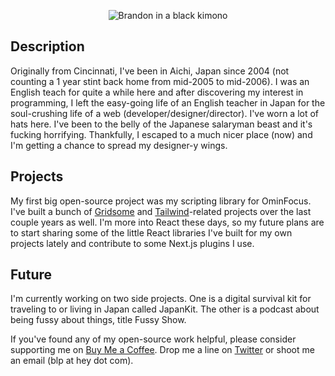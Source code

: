 <p align="center">
  <img src="https://blp.is/favicon-192x192.png" alt="Brandon in a black kimono">
</p>

## Description

Originally from Cincinnati, I've been in Aichi, Japan since 2004 (not counting a 1
year stint back home from mid-2005 to mid-2006). I was an English teach for
quite a while here and after discovering my interest in programming, I left the
easy-going life of an English teacher in Japan for the soul-crushing life of a
web (developer/designer/director). I've worn a lot of hats here. I've been to
the belly of the Japanese salaryman beast and it's fucking horrifying.
Thankfully, I escaped to a much nicer place (now) and I'm getting a chance to
spread my designer-y wings.

## Projects

My first big open-source project was my scripting library for OminFocus. I've built a bunch of [Gridsome][] and [Tailwind][]-related projects over the last
couple years as well. I'm more into React these days, so my future plans are to
start sharing some of the little React libraries I've built for my own projects
lately and contribute to some Next.js plugins I use.

## Future

I'm currently working on two side projects. One is a digital survival kit for
traveling to or living in Japan called JapanKit. The other is a podcast about
being fussy about things, title Fussy Show.

If you've found any of my open-source work helpful, please consider supporting
me on [Buy Me a Coffee][]. Drop me a line on [Twitter][] or shoot me an email (blp at
hey dot com).

[gridsome]: https://gridsome.org
[tailwind]: https://tailwindcss.com
[twitter]: https://twitter.com/brandonpittman
[buy me a coffee]: https://www.buymeacoffee.com/blp
